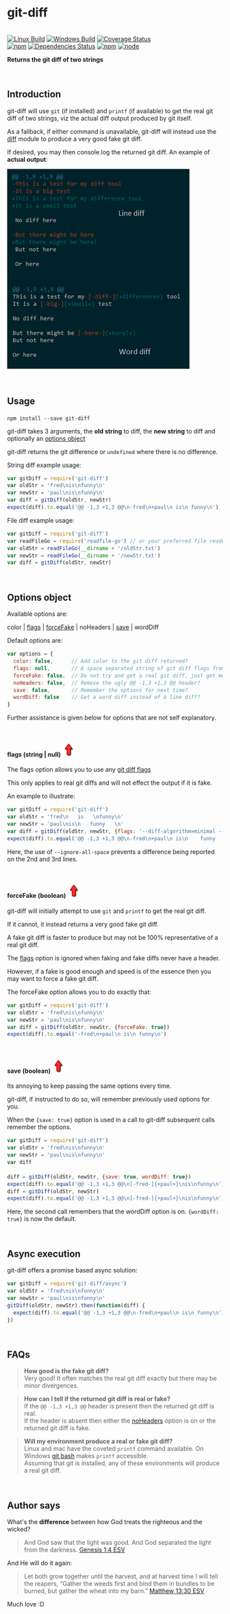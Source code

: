 # git-diff

<br>[![Linux Build](https://img.shields.io/travis/danday74/git-diff/master.svg?label=linux)](https://travis-ci.org/danday74/git-diff)
[![Windows Build](https://img.shields.io/appveyor/ci/danday74/git-diff/master.svg?label=windows)](https://ci.appveyor.com/project/danday74/git-diff)
[![Coverage Status](https://coveralls.io/repos/github/danday74/git-diff/badge.svg)](https://coveralls.io/github/danday74/git-diff)
<br>[![npm](https://img.shields.io/npm/v/git-diff.svg)](https://www.npmjs.com/package/git-diff)
[![Dependencies Status](https://david-dm.org/danday74/git-diff/status.svg)](https://david-dm.org/danday74/git-diff)
[![npm](https://img.shields.io/npm/dm/git-diff.svg)](https://www.npmjs.com/package/git-diff)
[![node](https://img.shields.io/node/v/git-diff.svg)](https://www.npmjs.com/package/git-diff)

**Returns the git diff of two strings**



<br>

## Introduction

git-diff will use ```git``` (if installed) and ```printf``` (if available) to get the real git diff of two strings, viz the actual diff output produced by git itself.

As a fallback, if either command is unavailable, git-diff will instead use the [diff](https://www.npmjs.com/package/diff) module to produce a very good fake git diff.

If desired, you may then console.log the returned git diff. An example of **actual output**:

![Line diff v Word diff](diffs.png "Line diff v Word diff")



<br>

## Usage

`npm install --save git-diff`

git-diff takes 3 arguments, the **old string** to diff, the **new string** to diff and optionally an [options object](#options-object)

git-diff returns the git difference or `undefined` where there is no difference.

String diff example usage:

```javascript 1.5
var gitDiff = require('git-diff')
var oldStr = 'fred\nis\nfunny\n'
var newStr = 'paul\nis\nfunny\n'
var diff = gitDiff(oldStr, newStr)
expect(diff).to.equal('@@ -1,3 +1,3 @@\n-fred\n+paul\n is\n funny\n')
```

File diff example usage:

```javascript 1.5
var gitDiff = require('git-diff')
var readFileGo = require('readfile-go') // or your preferred file reader
var oldStr = readFileGo(__dirname + '/oldStr.txt')
var newStr = readFileGo(__dirname + '/newStr.txt')
var diff = gitDiff(oldStr, newStr)
```



<br>

## Options object

Available options are:

color | [flags](#flags-string--null-) | [forceFake](#forcefake-boolean-) | noHeaders | [save](#save-boolean-) | wordDiff

Default options are:

```javascript 1.5
var options = {
  color: false,      // Add color to the git diff returned?
  flags: null,       // A space separated string of git diff flags from https://git-scm.com/docs/git-diff#_options
  forceFake: false,  // Do not try and get a real git diff, just get me a fake? Faster but may not be 100% accurate
  noHeaders: false,  // Remove the ugly @@ -1,3 +1,3 @@ header?
  save: false,       // Remember the options for next time?
  wordDiff: false    // Get a word diff instead of a line diff?
}
```

Further assistance is given below for options that are not self explanatory.



<br>

#### **flags** (string | null) [![top](top.png)](#options-object)

The flags option allows you to use any [git diff flags](https://git-scm.com/docs/git-diff#_options)

This only applies to real git diffs and will not effect the output if it is fake.

An example to illustrate:

```javascript 1.5
var gitDiff = require('git-diff')
var oldStr = 'fred\n   is   \nfunny\n'
var newStr = 'paul\nis\n   funny   \n'
var diff = gitDiff(oldStr, newStr, {flags: '--diff-algorithm=minimal --ignore-all-space'})
expect(diff).to.equal('@@ -1,3 +1,3 @@\n-fred\n+paul\n is\n    funny   \n')
```

Here, the use of ```--ignore-all-space``` prevents a difference being reported on the 2nd and 3rd lines.



<br>

#### **forceFake** (boolean) [![top](top.png)](#options-object)

git-diff will initially attempt to use ```git``` and ```printf``` to get the real git diff.

If it cannot, it instead returns a very good fake git diff.

A fake git diff is faster to produce but may not be 100% representative of a real git diff.

The [flags](#flags-string--null-) option is ignored when faking and fake diffs never have a header.

However, if a fake is good enough and speed is of the essence then you may want to force a fake git diff.

The forceFake option allows you to do exactly that:

```javascript 1.5
var gitDiff = require('git-diff')
var oldStr = 'fred\nis\nfunny\n'
var newStr = 'paul\nis\nfunny\n'
var diff = gitDiff(oldStr, newStr, {forceFake: true})
expect(diff).to.equal('-fred\n+paul\n is\n funny\n')
```



<br>

#### **save** (boolean) [![top](top.png)](#options-object)

Its annoying to keep passing the same options every time.

git-diff, if instructed to do so, will remember previously used options for you.

When the `{save: true}` option is used in a call to git-diff subsequent calls remember the options.

```javascript 1.5
var gitDiff = require('git-diff')
var oldStr = 'fred\nis\nfunny\n'
var newStr = 'paul\nis\nfunny\n'
var diff

diff = gitDiff(oldStr, newStr, {save: true, wordDiff: true})
expect(diff).to.equal('@@ -1,3 +1,3 @@\n[-fred-]{+paul+}\nis\nfunny\n')
diff = gitDiff(oldStr, newStr)
expect(diff).to.equal('@@ -1,3 +1,3 @@\n[-fred-]{+paul+}\nis\nfunny\n')
```

Here, the second call remembers that the wordDiff option is on. `{wordDiff: true}` is now the default.



<br>

## Async execution

git-diff offers a promise based async solution:

```javascript 1.5
var gitDiff = require('git-diff/async')
var oldStr = 'fred\nis\nfunny\n'
var newStr = 'paul\nis\nfunny\n'
gitDiff(oldStr, newStr).then(function(diff) {
  expect(diff).to.equal('@@ -1,3 +1,3 @@\n-fred\n+paul\n is\n funny\n')
})
```



<br>

## FAQs

> **How good is the fake git diff?**<br>
> Very good! It often matches the real git diff exactly but there may be minor divergences.

> **How can I tell if the returned git diff is real or fake?**<br>
> If the ```@@ -1,3 +1,3 @@``` header is present then the returned git diff is real.<br>
> If the header is absent then either the [noHeaders](#options-object) option is on or the returned git diff is fake.

> **Will my environment produce a real or fake git diff?**<br>
> Linux and mac have the coveted ```printf``` command available. On Windows [git bash](https://git-for-windows.github.io) makes ```printf``` accessible.<br>
> Assuming that git is installed, any of these environments will produce a real git diff.



<br>

## Author says

What's the **difference** between how God treats the righteous and the wicked?

> And God saw that the light was good. And God separated the light from the darkness. [Genesis 1:4 ESV](https://www.biblegateway.com/passage/?search=Genesis+1%3A4&version=ESV)

And He will do it again:

> Let both grow together until the harvest, and at harvest time I will tell the reapers, “Gather the weeds first and bind them in bundles to be burned, but gather the wheat into my barn.” [Matthew 13:30 ESV](https://www.biblegateway.com/passage/?search=matthew+13%3A30&version=ESV)

Much love :D



<br><br><br><br><br>
